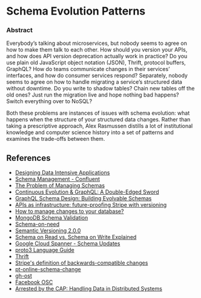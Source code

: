 # Schema Evolution Patterns

### Abstract

Everybody’s talking about microservices, but nobody seems to agree on how to make them talk to each other. How should you version your APIs, and how does API version deprecation actually work in practice? Do you use plain old JavaScript object notation (JSON), Thrift, protocol buffers, GraphQL? How do teams communicate changes in their services’ interfaces, and how do consumer services respond? Separately, nobody seems to agree on how to handle migrating a service’s structured data without downtime. Do you write to shadow tables? Chain new tables off the old ones? Just run the migration live and hope nothing bad happens? Switch everything over to NoSQL?

Both these problems are instances of issues with schema evolution: what happens when the structure of your structured data changes. Rather than taking a prescriptive approach, Alex Rasmussen distills a lot of institutional knowledge and computer science history into a set of patterns and examines the trade-offs between them.

## References

* [Designing Data Intensive Applications](https://dataintensive.net/)
* [Schema Management - Confluent](https://docs.confluent.io/current/schema-registry/docs/index.html)
* [The Problem of Managing Schemas](https://www.oreilly.com/ideas/the-problem-of-managing-schemas)
* [Continuous Evolution & GraphQL: A Double-Edged Sword](https://medium.com/@__xuorig__/continuous-evolution-graphql-a-double-edged-sword-512f147c4083)
* [GraphQL Schema Design: Building Evolvable Schemas](https://blog.apollographql.com/graphql-schema-design-building-evolvable-schemas-1501f3c59ed5)
* [APIs as infrastructure: future-proofing Stripe with versioning](https://stripe.com/blog/api-versioning)
* [How to manage changes to your database?](https://www.depesz.com/2010/08/22/versioning/)
* [MongoDB Schema Validation](https://docs.mongodb.com/manual/core/schema-validation/)
* [Schema-on-need](http://www.dbms2.com/2013/09/21/schema-on-need-hadapt/)
* [Semantic Versioning 2.0.0](https://semver.org/)
* [Schema on Read vs. Schema on Write Explained](https://www.thomashenson.com/schema-read-vs-schema-write-explained/)
* [Google Cloud Spanner - Schema Updates](https://cloud.google.com/spanner/docs/schema-updates)
* [proto3 Language Guide](https://developers.google.com/protocol-buffers/docs/proto3)
* [Thrift](https://thrift.apache.org/)
* [Stripe's definition of backwards-compatible changes](https://stripe.com/docs/upgrades#what-changes-does-stripe-consider-to-be-backwards-compatible)
* [pt-online-schema-change](https://www.percona.com/doc/percona-toolkit/2.1/pt-online-schema-change.html)
* [gh-ost](https://github.com/github/gh-ost)
* [Facebook OSC](https://github.com/facebookincubator/OnlineSchemaChange)
* [Arrested by the CAP: Handling Data in Distributed Systems](https://speakerdeck.com/aviranm/handling-data-in-distributed-systems)
